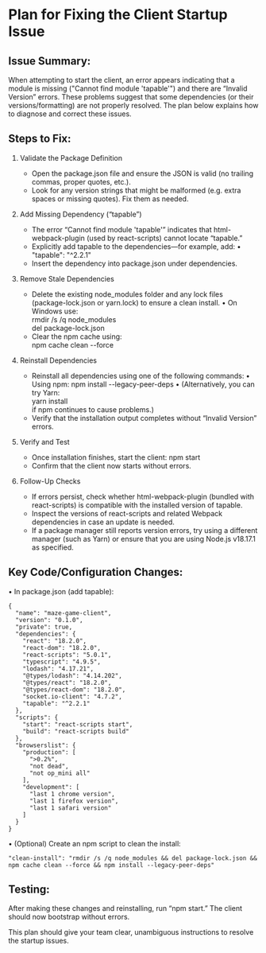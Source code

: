 Plan for Fixing the Client Startup Issue
=========================================

Issue Summary:
--------------
When attempting to start the client, an error appears indicating that a module is missing ("Cannot find module 'tapable'") and there are “Invalid Version” errors. These problems suggest that some dependencies (or their versions/formatting) are not properly resolved. The plan below explains how to diagnose and correct these issues.

Steps to Fix:
-------------

1. Validate the Package Definition
   - Open the package.json file and ensure the JSON is valid (no trailing commas, proper quotes, etc.).
   - Look for any version strings that might be malformed (e.g. extra spaces or missing quotes). Fix them as needed.

2. Add Missing Dependency (“tapable”)
   - The error “Cannot find module 'tapable'” indicates that html-webpack-plugin (used by react-scripts) cannot locate “tapable.”
   - Explicitly add tapable to the dependencies—for example, add:
     •   "tapable": "^2.2.1"
   - Insert the dependency into package.json under dependencies.

3. Remove Stale Dependencies
   - Delete the existing node_modules folder and any lock files (package-lock.json or yarn.lock) to ensure a clean install.
     •   On Windows use:  
         rmdir /s /q node_modules  
         del package-lock.json
   - Clear the npm cache using:  
         npm cache clean --force

4. Reinstall Dependencies
   - Reinstall all dependencies using one of the following commands:
     •   Using npm:
             npm install --legacy-peer-deps
     •   (Alternatively, you can try Yarn:  
             yarn install  
         if npm continues to cause problems.)
   - Verify that the installation output completes without “Invalid Version” errors.

5. Verify and Test
   - Once installation finishes, start the client:
             npm start
   - Confirm that the client now starts without errors.

6. Follow-Up Checks
   - If errors persist, check whether html-webpack-plugin (bundled with react-scripts) is compatible with the installed version of tapable.
   - Inspect the versions of react-scripts and related Webpack dependencies in case an update is needed.
   - If a package manager still reports version errors, try using a different manager (such as Yarn) or ensure that you are using Node.js v18.17.1 as specified.

Key Code/Configuration Changes:
---------------------------------
•   In package.json (add tapable):
    
    {
      "name": "maze-game-client",
      "version": "0.1.0",
      "private": true,
      "dependencies": {
        "react": "18.2.0",
        "react-dom": "18.2.0",
        "react-scripts": "5.0.1",
        "typescript": "4.9.5",
        "lodash": "4.17.21",
        "@types/lodash": "4.14.202",
        "@types/react": "18.2.0",
        "@types/react-dom": "18.2.0",
        "socket.io-client": "4.7.2",
        "tapable": "^2.2.1"
      },
      "scripts": {
        "start": "react-scripts start",
        "build": "react-scripts build"
      },
      "browserslist": {
        "production": [
          ">0.2%",
          "not dead",
          "not op_mini all"
        ],
        "development": [
          "last 1 chrome version",
          "last 1 firefox version",
          "last 1 safari version"
        ]
      }
    }

•   (Optional) Create an npm script to clean the install:
    
    "clean-install": "rmdir /s /q node_modules && del package-lock.json && npm cache clean --force && npm install --legacy-peer-deps"

Testing:
---------
After making these changes and reinstalling, run “npm start.” The client should now bootstrap without errors.

This plan should give your team clear, unambiguous instructions to resolve the startup issues.

